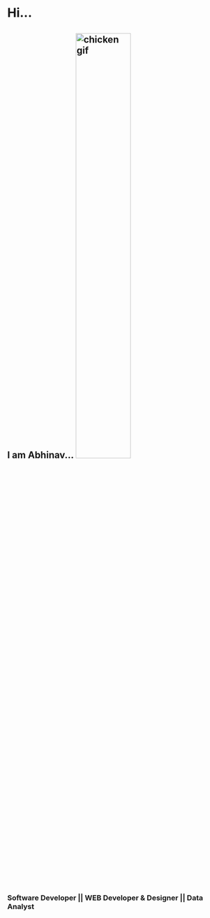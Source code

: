 # Hi...

## I am Abhinav... <img src="https://user-images.githubusercontent.com/66355946/145436438-6428ff18-bd2f-40fb-92f5-d3452a8a66c7.gif" alt="chicken gif" width="50%"> 

### Software Developer || WEB Developer & Designer || Data Analyst
